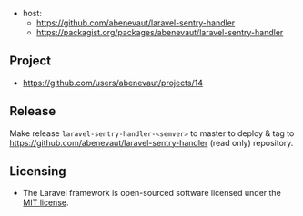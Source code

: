 - host:
  - https://github.com/abenevaut/laravel-sentry-handler
  - https://packagist.org/packages/abenevaut/laravel-sentry-handler

## Project

- https://github.com/users/abenevaut/projects/14

## Release

Make release `laravel-sentry-handler-<semver>` to master to deploy & tag to https://github.com/abenevaut/laravel-sentry-handler (read only) repository.

## Licensing

- The Laravel framework is open-sourced software licensed under the [MIT license](https://opensource.org/license/mit/).
